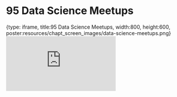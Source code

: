 # 95 Data Science Meetups
 
{type: iframe, title:95 Data Science Meetups, width:800, height:600, poster:resources/chapt_screen_images/data-science-meetups.png}
![](https://datatrail-jhu.github.io/DataTrail_ReOrg/no_toc/data-science-meetups.html)
 

 
